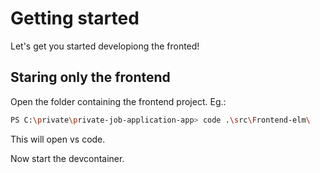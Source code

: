 
# Getting started

Let's get you started developiong the fronted!

## Staring only the frontend

Open the folder containing the frontend project. Eg.:

```bash
PS C:\private\private-job-application-app> code .\src\Frontend-elm\
```

This will open vs code.

Now start the devcontainer.
